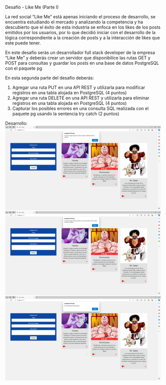 Desafío - Like Me (Parte I)

La red social “Like Me” está apenas iniciando el proceso de desarrollo, se encuentra estudiando el mercado y analizando la competencia y ha descubierto que el éxito de esta industria se enfoca en los likes de los posts emitidos por los usuarios, por lo que decidió iniciar con el desarrollo de la lógica correspondiente a la creación de posts y a la interacción de likes que este puede tener.

En este desafío serás un desarrollador full stack developer de la empresa “Like Me” y deberás crear un servidor que disponibilice las rutas GET y POST para consultas y guardar los posts en una base de datos PostgreSQL con el paquete pg

En esta segunda parte del desafío deberás:
1. Agregar una ruta PUT en una API REST y utilizarla para modificar registros en una
tabla alojada en PostgreSQL (4 puntos)
2. Agregar una ruta DELETE en una API REST y utilizarla para eliminar registros en una
tabla alojada en PostgreSQL (4 puntos)
3. Capturar los posibles errores en una consulta SQL realizada con el paquete pg
usando la sentencia try catch (2 puntos)

Desarrollo:
![screenshot](trycatch-1.jpg)
![screenshot](trycatch-2.jpg)
![screenshot](trycatch-3.jpg)